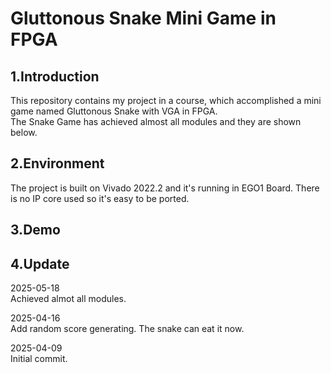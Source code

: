 # Gluttonous Snake Mini Game in FPGA

## 1.Introduction  

This repository contains my project in a course, which accomplished a mini game named Gluttonous Snake with VGA in FPGA.  
The Snake Game has achieved almost all modules and they are shown below.

## 2.Environment

The project is built on Vivado 2022.2 and it's running in EGO1 Board. There is no IP core used so it's easy to be ported.

## 3.Demo




## 4.Update
2025-05-18  
Achieved almot all modules.

2025-04-16  
Add random score generating. The snake can eat it now.

2025-04-09  
Initial commit.
